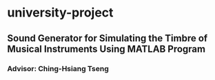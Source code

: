 # university-project

## Sound Generator for Simulating the Timbre of Musical Instruments Using MATLAB Program
### Advisor: Ching-Hsiang Tseng
